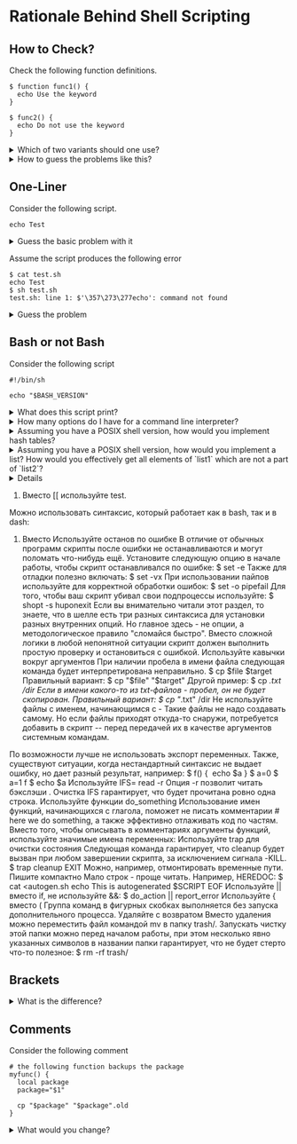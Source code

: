 # Rationale Behind Shell Scripting

## How to Check?

Check the following function definitions.

```
$ function func1() {
  echo Use the keyword
}
```


```
$ func2() {
  echo Do not use the keyword
}
```

<details>

<summary>Which of two variants should one use?</summary>

`dash` does not understand `function` keyword. `dash` is a rewritten and shorter version of `bash`:

```
$ ls -l /bin/?ash
-rwxr-xr-x 1 root root 1183448 Apr 18  2022 /bin/bash
-rwxr-xr-x 1 root root  129816 Jul 18  2019 /bin/dash
```

Consider writing `dash`-aware scripts. Instead of `local a="$b"` use the following:

```
local a
a="$b"
```

Instead of `export a="$b"` use the following:

```
a="$b"
export a
```

</details>

<details>

<summary>How to guess the problems like this?</summary>


Use `shellcheck`, e.g.

```
$ shellcheck test.sh

In test.sh line 4:
function f() { echo $a; }
^-----------------------^ SC2112: 'function' keyword is non-standard. Delete it.

For more information:
  https://www.shellcheck.net/wiki/SC2112 -- 'function' keyword is non-standar...
```

</details>

## One-Liner

Consider the following script.

```
echo Test
```

<details>
<summary>Guess the basic problem with it</summary>

```
In test.sh line 1:
echo Test
^-- SC2148: Tips depend on target shell and yours is unknown. Add a shebang.

For more information:
  https://www.shellcheck.net/wiki/SC2148 -- Tips depend on target shell and y...
```

Note, each problem has a dedicated page with explanations.
<a href="https://en.wikipedia.org/wiki/Shebang_(Unix)">Shebang</a> is a way to indicate the command line interpreter. It looks like `#!/bin/sh` or `#!/bin/bash` in the first line.

</details>

Assume the script produces the following error

```
$ cat test.sh
echo Test
$ sh test.sh
test.sh: line 1: $'\357\273\277echo': command not found
```

<details>

<summary>Guess the problem</summary>

An UTF-8 editor added a <a href="https://en.wikipedia.org/wiki/Byte_order_mark">byte order mark</a> to the script.

</details>


## Bash or not Bash

Consider the following script

```
#!/bin/sh

echo "$BASH_VERSION"
```

<details>

<summary>What does this script print?</summary>

It is undefined. For example, in newer versions of Debian `/bin/sh` symbolically links to `/bin/dash`.

</details>

<details>

<summary>How many options do I have for a command line interpreter?</summary>

Most common and sufficiently compatible options include:

- `sh` POSIX shell standard which is not a separate shell but a mode for running the implementation
- most popular `bash`
- `dash` which does not include a number of advanced `bash` features including hash tables and lists
- Korn shell `ksh`

There exist less compatible shells including like `csh`, `tcsh`, PowerShell, cmd, etc.

</details>



<details>

<summary>Assuming you have a POSIX shell version, how would you implement hash tables?</summary>

A file which is named as a hash key.

</details>


<details>

<summary>Assuming you have a POSIX shell version, how would you implement a list? How would you effectively get all elements of `list1` which are not a part of `list2`?</summary>

A unix way to implement a list data structure is just a file with strings. You can use list operations as follows.
```
$ sort list1 list2 list2 | uniq -u
```
</details>





<details>What command line interpreter should I use?</summary>

This is a religious belief question, yet I think there is some rationale behind not using advanced bash functionality and limit yourself to a POSIX shell.

- Command line interpreters really shine when you execute lists of commands and use other operating system features.
- All other language functinality, including arrays, hash tables, etc, is better to be written in a real programming language e.g. python3. Better means cheaper to debug and support.

</details>




1. Вместо [[ используйте test.


Можно использовать синтаксис, который работает как в bash, так и в dash:
1. Вместо
Используйте останов по ошибке
В отличие от обычных программ скрипты после ошибки не останавливаются и могут поломать что-нибудь ещё.  Установите следующую опцию в начале работы, чтобы скрипт останавливался по ошибке:
$ set -e
Также для отладки полезно включать:
$ set -vx
При использовании пайпов используйте для корректной обработки ошибок:
$ set -o pipefail
Для того, чтобы ваш скрипт убивал свои подпроцессы используйте:
$ shopt -s huponexit
Если вы внимательно читали этот раздел, то знаете, что в шелле есть три разных синтаксиса для установки разных внутренних опций. Но главное здесь - не опции, а методологическое правило "сломайся быстро". Вместо сложной логики в любой непонятной ситуации скрипт должен выполнить простую проверку и остановиться с ошибкой.
Используйте кавычки вокруг аргументов
При наличии пробела в имени файла следующая команда будет интерпретирована неправильно.
$ cp $file $target
 Правильный вариант:
$ cp "$file" "$target"
Другой пример:
$ cp *.txt /dir
Если в имени какого-то из txt-файлов - пробел, он не будет скопирован. Правильный вариант:
$ cp "*.txt" /dir
Не используйте файлы с именем, начинающимся с -
Такие файлы не надо создавать самому. Но если файлы приходят откуда-то снаружи, потребуется добавить в скрипт -- перед передачей их в качестве аргументов системным командам.


По возможности лучше не использовать экспорт переменных.
Также, существуют ситуации, когда нестандартный синтаксис не выдает ошибку, но дает разный результат, например:
$ f() {
‍‍‍‍‍‍ ‍‍echo $a
}
$ a=0
$ a=1 f
$ echo $a
Используйте IFS= read -r
Опция -r позволит читать бэкслэши \. Очистка IFS гарантирует, что будет прочитана ровно одна строка.
Используйте функции do_something
Использование имен функций, начинающихся с глагола, поможет не писать комментарии # here we do something, а также эффективно отлаживать код по частям. Вместо того, чтобы описывать в комментариях аргументы функций, используйте значимые имена переменных:
Используйте trap для очистки состояния
Следующая команда гарантирует, что cleanup будет вызван при любом завершении скрипта, за исключением сигнала -KILL.
$ trap cleanup EXIT
Можно, например, отмонтировать временные пути.
Пишите компактно
Мало строк - проще читать. Например, HEREDOC:
$ cat <<EOF >autogen.sh
echo This is autogenerated $SCRIPT
EOF
Используйте || вместо if, не используйте &&:
$ do_action || report_error
Используйте { вместо (
Группа команд в фигурных скобках выполняется без запуска дополнительного процесса.
Удаляйте с возвратом
Вместо удаления можно переместить файл командой mv в папку trash/. Запускать чистку этой папки можно перед началом работы, при этом несколько явно указанных символов в названии папки гарантирует, что не будет стерто что-то полезное:
$ rm -rf trash/


## Brackets




<details>

Consider two functions.

```
func1() { cd; }
```

```
func2() ( cd; )
```

<summary>What is the difference?</summary>

The curly bracket does not start a separate process. The second function will execute `cd` in a separate process and this won't affect the current directory of the calling process.

</details>



## Comments

Consider the following comment

```
# the following function backups the package
myfunc() {
  local package
  package="$1"

  cp "$package" "$package".old
}
```


<details>

<summary>What would you change?</summary>

Delete the comment.
```
backup_package() {
  local package
  package="$1"

  cp "$package" "$package".old
}
```

</details>
